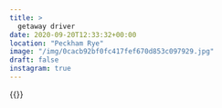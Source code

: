 ```yaml
---
title: >
  getaway driver
date: 2020-09-20T12:33:32+00:00
location: "Peckham Rye"
image: "/img/0cacb92bf0fc417fef670d853c097929.jpg"
draft: false
instagram: true
---
```


{{<photo src="/img/0cacb92bf0fc417fef670d853c097929.jpg">}}
